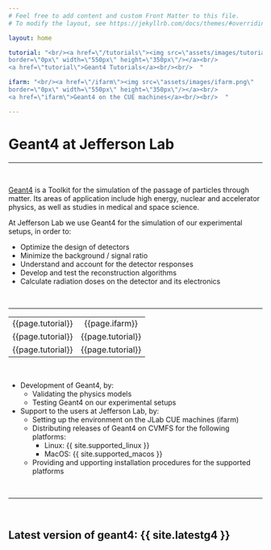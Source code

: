 ```yaml
---
# Feel free to add content and custom Front Matter to this file.
# To modify the layout, see https://jekyllrb.com/docs/themes/#overriding-theme-defaults

layout: home

tutorial: "<br/><a href=\"/tutorials\"><img src=\"assets/images/tutorial.png\" 
border=\"0px\" width=\"550px\" height=\"350px\"/></a><br/>
<a href=\"tutorial\">Geant4 Tutorials</a><br/><br/>  "

ifarm: "<br/><a href=\"/ifarm\"><img src=\"assets/images/ifarm.png\" 
border=\"0px\" width=\"550px\" height=\"350px\"/></a><br/>
<a href=\"ifarm\">Geant4 on the CUE machines</a><br/><br/>  "

---
```


# Geant4 at Jefferson Lab

---

<br/>


[Geant4](https://geant4.web.cern.ch) is a Toolkit for the simulation of the passage of particles through matter. 
Its areas of application include high energy, nuclear and accelerator physics, 
as well as studies in medical and space science. 

At Jefferson Lab we use Geant4 for the simulation of our experimental setups, in order to:

- Optimize the design of detectors
- Minimize the background / signal ratio
- Understand and account for the detector responses
- Develop and test the reconstruction algorithms
- Calculate radiation doses on the detector and its electronics

<br/>

---


<table class="alternate" style="    text-align:center;">
<tr> 
<td>  {{page.tutorial}}  </td>
<td>  {{page.ifarm}}  </td>
</tr>
<tr> 
<td>  {{page.tutorial}}  </td>
<td>  {{page.tutorial}}  </td>
</tr>
<tr> 
<td>  {{page.tutorial}}  </td>
<td>  {{page.tutorial}}  </td>
</tr>
</table>



<br/>

- Development of Geant4, by:
  - Validating the physics models
  - Testing Geant4 on our experimental setups
- Support to the users at Jefferson Lab, by:
  - Setting up the environment on the JLab CUE machines (ifarm)
  - Distributing releases of Geant4 on CVMFS for the following platforms:
    - Linux: {{ site.supported_linux }}
    - MacOS: {{ site.supported_macos }}
  - Providing and upporting installation procedures for the supported platforms


<br/>

---

<br/>


## Latest version of geant4: {{ site.latestg4 }} 

